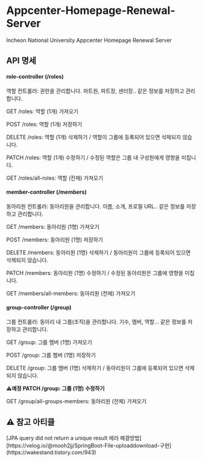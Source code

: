 # Appcenter-Homepage-Renewal-Server
Incheon National University Appcenter Homepage Renewal Server

<h2>API 명세</h2>
<h4>role-controller (/roles)</h4>
역할 컨트롤러: 권한을 관리합니다. 파트원, 파트장, 센터장.. 같은 정보를 저장하고 관리합니다. <br>

GET /roles: 역할 (1개) 가져오기

POST /roles: 역할 (1개) 저장하기

DELETE /roles: 역할 (1개) 삭제하기 / 역할이 그룹에 등록되어 있으면 삭제되지 않습니다.

PATCH /roles: 역할 (1개) 수정하기 / 수정된 역할은 그룹 내 구성원에게 영향을 미칩니다.

GET /roles/all-roles: 역할 (전체) 가져오기

<h4> member-controller (/members) </h4>
동아리원 컨트롤러: 동아리원을 관리합니다. 이름, 소개, 프로필 URL.. 같은 정보를 저장하고 관리합니다.<br>

GET /members: 동아리원 (1명) 가져오기

POST /members: 동아리원 (1명) 저장하기

DELETE /members: 동아리원 (1명) 삭제하기 / 동아리원이 그룹에 등록되어 있으면 삭제되지 않습니다.

PATCH /members: 동아리원 (1명) 수정하기 / 수정된 동아리원은 그룹에 영향을 미칩니다.

GET /members/all-members: 동아리원 (전체) 가져오기

<h4> group-controller (/group) </h4>
그룹 컨트롤러: 동아리 내 그룹(조직)을 관리합니다. 기수, 멤버, 역할... 같은 정보를 저장하고 관리합니다.<br>

GET /group: 그룹 멤버 (1명) 가져오기

POST /group: 그룹 멤버 (1명) 저장하기

DELETE /group: 그룹 멤버 (1명) 삭제하기 / 동아리원이 그룹에 등록되어 있으면 삭제되지 않습니다.

**⚠️예정 PATCH /group: 그룹 (1명) 수정하기**

GET /group/all-groups-members: 동아리원 (전체) 가져오기


<h2>⚠️ 참고 아티클 </h2>
[JPA query did not return a unique result 에러 해결방법] [https://velog.io/@mooh2jj/SpringBoot-File-uploaddownload-구현](https://wakestand.tistory.com/943) <br>